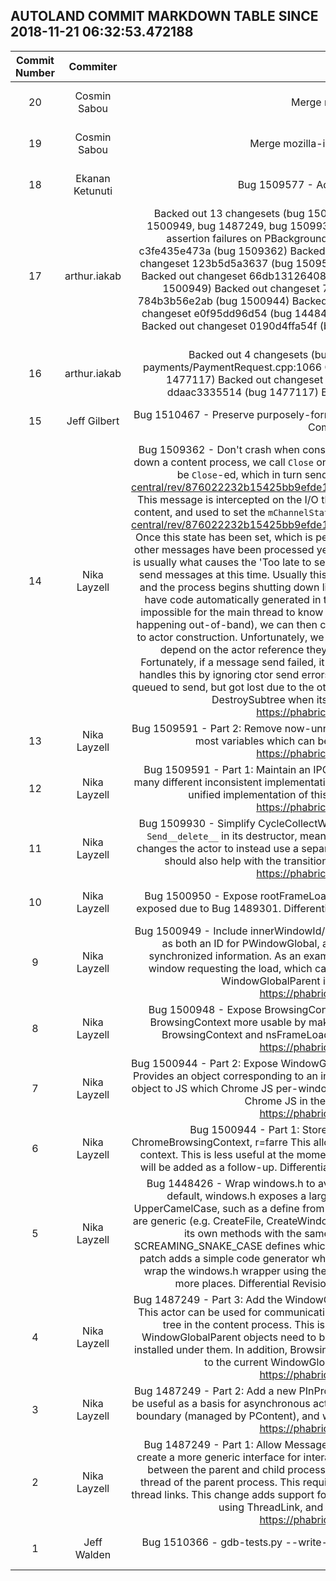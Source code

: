 ## AUTOLAND COMMIT MARKDOWN TABLE SINCE 2018-11-21 06:32:53.472188

| Commit Number | Commiter | Commit Message | Node | Date | 
|:---:|:----:|:----------------------------------:|:------:|:----:| 
|20|Cosmin Sabou |Merge mozilla-central to autoland.|https://hg.mozilla.org/integration/autoland/pushloghtml?changeset=d0ba364e7190|2018-11-28 04:11:15
|19|Cosmin Sabou |Merge mozilla-inbound to mozilla-central. a=merge|https://hg.mozilla.org/integration/autoland/pushloghtml?changeset=a12d80e08655|2018-11-28 04:08:19
|18|Ekanan Ketunuti |Bug 1509577 - Add words to en-US dictionary. r=ehsan|https://hg.mozilla.org/integration/autoland/pushloghtml?changeset=33da443fa05e|2018-11-27 11:09:38
|17|arthur.iakab |Backed out 13 changesets (bug 1500948, bug 1509362, bug 1509591, bug 1448426, bug 1500949, bug 1487249, bug 1509930, bug 1500950, bug 1500944) for causing crashes and assertion failures on PBackgroundParent.cpp:696 CLOSED TREE  Backed out changeset c3fe435e473a (bug 1509362) Backed out changeset 6494840edc17 (bug 1509591) Backed out changeset 123b5d5a3637 (bug 1509591) Backed out changeset bce195f98895 (bug 1509930) Backed out changeset 66db13126408 (bug 1500950) Backed out changeset 3b5fffae2d2b (bug 1500949) Backed out changeset 71c3b3677db8 (bug 1500948) Backed out changeset 784b3b56e2ab (bug 1500944) Backed out changeset 0bad27401ddb (bug 1500944) Backed out changeset e0f95dd96d54 (bug 1448426) Backed out changeset c60fa11538db (bug 1487249) Backed out changeset 0190d4ffa54f (bug 1487249) Backed out changeset 3cd10aba9130 (bug 1487249)|https://hg.mozilla.org/integration/autoland/pushloghtml?changeset=9bfe29337ffe|2018-11-28 00:57:32
|16|arthur.iakab |Backed out 4 changesets (bug 1477117) for causing hazard build bustage on payments/PaymentRequest.cpp:1066 CLOSED TREE  Backed out changeset 3b473ca68a57 (bug 1477117) Backed out changeset 8ffc94b44c3e (bug 1477117) Backed out changeset ddaac3335514 (bug 1477117) Backed out changeset 1809212f5f29 (bug 1477117)|https://hg.mozilla.org/integration/autoland/pushloghtml?changeset=77c14850b8c7|2018-11-28 00:28:36
|15|Jeff Gilbert |Bug 1510467 - Preserve purposely-formatted code from clang-format. (webgl, gfx/gl)  MozReview-Commit-ID: 2U2oqQ53nTZ |https://hg.mozilla.org/integration/autoland/pushloghtml?changeset=2d672bed9a1d|2018-11-27 08:47:49
|14|Nika Layzell |Bug 1509362 - Don't crash when constructing actor during content shutdown, r=jld  When shutting down a content process, we call `Close` on the `IToplevelProtocol`. This causes the MessageChannel to be `Close`-ed, which in turn sends a `GOODBYE_MESSAGE`: https://searchfox.org/mozilla-central/rev/876022232b15425bb9efde189caf747823b39567/ipc/glue/MessageChannel.cpp#2852  This message is intercepted on the I/O thread in the content process, before any code is informed in content, and used to set the `mChannelState` property to `ChannelClosing`: https://searchfox.org/mozilla-central/rev/876022232b15425bb9efde189caf747823b39567/ipc/glue/MessageChannel.cpp#1176  Once this state has been set, which is performed as soon as the message is received, whether or not other messages have been processed yet, no messages can be sent back to the parent process. This is usually what causes the 'Too late to send/recv' message spam in the console, as we're still trying to send messages at this time.  Usually this is fine - the message send fails, but we gracefully recover, and the process begins shutting down like normal. Unfortunately, child actor constructors currently have code automatically generated in them which causes a process crash if the send fails. As it's impossible for the main thread to know that the channel has been closed ahead of time (due to this happening out-of-band), we can then cause random content process crashes during shutdown due to actor construction.  Unfortunately, we can't just destroy the actor, as our caller may (and often do) depend on the actor reference they gave us still being valid after calling Send Constructor. Fortunately, if a message send failed, it means we're in the process of being shut down.  This patch handles this by ignoring ctor send errors, and treating them like messages which successfully were queued to send, but got lost due to the other side hanging up. The actor will be gracefully destroyed in DestroySubtree when its manager is destroyed.  Differential Revision: https://phabricator.services.mozilla.com/D12695 |https://hg.mozilla.org/integration/autoland/pushloghtml?changeset=c3fe435e473a|2018-11-22 18:40:32
|13|Nika Layzell |Bug 1509591 - Part 2: Remove now-unnecessary mIPCOpen variable, r=mccr8  This should eliminate most variables which can be replaced with IPCOpen().  Differential Revision: https://phabricator.services.mozilla.com/D12957 |https://hg.mozilla.org/integration/autoland/pushloghtml?changeset=6494840edc17|2018-11-23 23:01:03
|12|Nika Layzell |Bug 1509591 - Part 1: Maintain an IPCOpen variable in IProtocol, r=mccr8  Previously there were many different inconsistent implementations of this variable across many different actors. This adds a unified implementation of this variable inside of IProtocol.  Differential Revision: https://phabricator.services.mozilla.com/D12956 |https://hg.mozilla.org/integration/autoland/pushloghtml?changeset=123b5d5a3637|2018-11-23 22:13:26
|11|Nika Layzell |Bug 1509930 - Simplify CycleCollectWithLogsChild's lifetime, r=jld  Previously this actor would call `Send__delete__` in its destructor, meaning that the lifetime of the actor is a bit hard to follow. This changes the actor to instead use a separate object for XPCOM, and use refcounting universally. This should also help with the transition to universally refcounted actors.  Differential Revision: https://phabricator.services.mozilla.com/D12955 |https://hg.mozilla.org/integration/autoland/pushloghtml?changeset=bce195f98895|2018-11-23 22:07:41
|10|Nika Layzell |Bug 1500950 - Expose rootFrameLoader on WindowGlobalParent, r=farre  This attribute was not exposed due to Bug 1489301.  Differential Revision: https://phabricator.services.mozilla.com/D9404 |https://hg.mozilla.org/integration/autoland/pushloghtml?changeset=66db13126408|2018-10-20 23:39:02
|9|Nika Layzell |Bug 1500949 - Include innerWindowId/outerWindowId in PWindowGlobal, r=farre  This will be useful as both an ID for PWindowGlobal, as well as a mechanism for taking advantage of already synchronized information. As an example, LoadInfo objects contain the inner window IDs of the window requesting the load, which can now be used to obtain a reference to the corresponding WindowGlobalParent in the parent process.  Differential Revision: https://phabricator.services.mozilla.com/D9396 |https://hg.mozilla.org/integration/autoland/pushloghtml?changeset=3b5fffae2d2b|2018-10-20 20:04:00
|8|Nika Layzell |Bug 1500948 - Expose BrowsingContext on nsFrameLoader objects, r=farre  This should make BrowsingContext more usable by making it much easier to obtain for a given frame or browser. BrowsingContext and nsFrameLoader should have the same lifetime.  Differential Revision: https://phabricator.services.mozilla.com/D9395 |https://hg.mozilla.org/integration/autoland/pushloghtml?changeset=71c3b3677db8|2018-10-20 00:02:37
|7|Nika Layzell |Bug 1500944 - Part 2: Expose WindowGlobal actors to Chrome JS, r=farre  This serves 2 purposes: 1. Provides an object corresponding to an inner window which Chrome JS can hold onto. 2. Provides the object to JS which Chrome JS per-window actors will be attached to. 3. Provides useful information to Chrome JS in the parent process.  Differential Revision: https://phabricator.services.mozilla.com/D9394 |https://hg.mozilla.org/integration/autoland/pushloghtml?changeset=784b3b56e2ab|2018-10-19 23:02:56
|6|Nika Layzell |Bug 1500944 - Part 1: Store the set of active WindowGlobalParent objects in ChromeBrowsingContext, r=farre  This allows getting the set of all window globals for a given browsing context. This is less useful at the moment as the active window global is not exposed as such. That will be added as a follow-up.  Differential Revision: https://phabricator.services.mozilla.com/D9393 |https://hg.mozilla.org/integration/autoland/pushloghtml?changeset=0bad27401ddb|2018-10-19 22:00:59
|5|Nika Layzell |Bug 1448426 - Wrap windows.h to avoid problematic define statements, r=froydnj,glandium  By default, windows.h exposes a large number of problematic define statements which are UpperCamelCase, such as a define from `CreateWindow` to `CreateWindow{A,W}`.  As many of these names are generic (e.g. CreateFile, CreateWindow), they can mess up Gecko code that may legitimately have its own methods with the same names.  The header also defines some traditional SCREAMING_SNAKE_CASE defines which can mess up our code by conflicting with local values.  This patch adds a simple code generator which generates wrappers for these defines, and uses them to wrap the windows.h wrapper using the `stl_wrappers` mechanism, allowing us to use windows.h in more places.  Differential Revision: https://phabricator.services.mozilla.com/D10932 |https://hg.mozilla.org/integration/autoland/pushloghtml?changeset=e0f95dd96d54|2018-09-25 15:34:53
|4|Nika Layzell |Bug 1487249 - Part 3: Add the WindowGlobal actor representing a single window global, r=bzbarsky  This actor can be used for communicating with individual frames, without depending on walking the tree in the content process.  This is not yet complete. No tests have been written for it, the WindowGlobalParent objects need to be exposed to chrome JS, and a form of JS actors should be installed under them.  In addition, BrowsingContextChrome objects should be updated to allow access to the current WindowGlobalParent in that context.  Differential Revision: https://phabricator.services.mozilla.com/D4623 |https://hg.mozilla.org/integration/autoland/pushloghtml?changeset=c60fa11538db|2018-08-29 22:21:25
|3|Nika Layzell |Bug 1487249 - Part 2: Add a new PInProcess actor to manage intra-thread actors, r=mccr8  This will be useful as a basis for asynchronous actors which would like to exist both when crossing the process boundary (managed by PContent), and when displaying an in-process window.  Differential Revision: https://phabricator.services.mozilla.com/D4622 |https://hg.mozilla.org/integration/autoland/pushloghtml?changeset=0190d4ffa54f|2018-08-29 22:18:04
|2|Nika Layzell |Bug 1487249 - Part 1: Allow MessageChannel objects to be created within a thread, r=mccr8  To create a more generic interface for interacting both within the main thread of the parent process and between the parent and child processes, it would be nice to support IPDL actors within the main thread of the parent process. This requires the underlying MessageChannel actor to support intra-thread links.  This change adds support for intra-thread links to the underlying MessageChannel object using ThreadLink, and an extra boolean flag.  Differential Revision: https://phabricator.services.mozilla.com/D4620 |https://hg.mozilla.org/integration/autoland/pushloghtml?changeset=3cd10aba9130|2018-08-29 22:00:05
|1|Jeff Walden |Bug 1510366 - gdb-tests.py --write-failures FILE doesn't work (and it's not entirely clear how it ever did).  r=sfink|https://hg.mozilla.org/integration/autoland/pushloghtml?changeset=ef565bd9da88|2018-11-20 17:45:21



